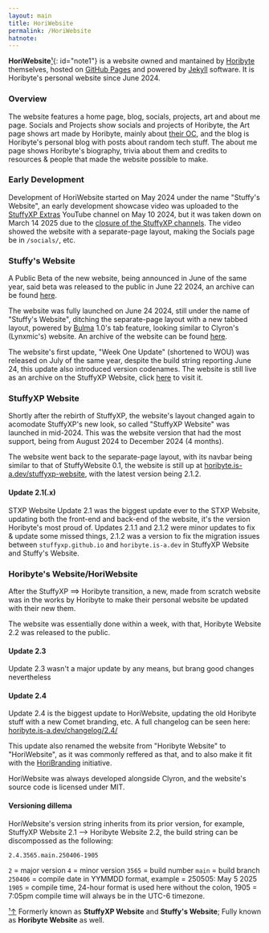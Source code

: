 ```yaml
---
layout: main
title: HoriWebsite
permalink: /HoriWebsite
hatnote:
---
```


**HoriWebsite**[&sup1;](#notec1){: id="note1"} is a website owned and mantained by [Horibyte](Horibyte) themselves, hosted on [GitHub Pages](https://pages.github.com) and powered by [Jekyll](https://jekyllrb.com) software. It is Horibyte's personal website since June 2024.

### Overview

The website features a home page, blog, socials, projects, art and about me page. Socials and Projects show socials and projects of Horibyte, the Art page shows art made by Horibyte, mainly about [their OC](Comet), and the blog is Horibyte's personal blog with posts about random tech stuff. The about me page shows Horibyte's biography, trivia about them and credits to resources & people that made the website possible to make.

### Early Development

Development of HoriWebsite started on May 2024 under the name "Stuffy's Website", an early development showcase video was uploaded to the [StuffyXP Extras](StuffyXP_Extras) YouTube channel on May 10 2024, but it was taken down on March 14 2025 due to the [closure of the StuffyXP channels](StuffyXP#Closure). The video showed the website with a separate-page layout, making the Socials page be in `/socials/`, etc.

### Stuffy's Website

A Public Beta of the new website, being announced in June of the same year, said beta was released to the public in June 22 2024, an archive can be found [here](https://web.archive.org/web/20240622170614/https://stuffyxp.github.io/).

The website was fully launched on June 24 2024, still under the name of "Stuffy's Website", ditching the separate-page layout with a new tabbed layout, powered by [Bulma](https://bulma.io) 1.0's tab feature, looking similar to Clyron's (Lynxmic's) website. An archive of the website can be found [here](https://web.archive.org/web/20240624005112/https://stuffyxp.github.io/).

The website's first update, "Week One Update" (shortened to WOU) was released on July of the same year, despite the build string reporting June 24, this update also introduced version codenames.
The website is still live as an archive on the StuffyXP Website, click [here](https://horibyte.is-a.dev/stuffyxp-website/stuffywebsitewou) to visit it.

### StuffyXP Website

Shortly after the rebirth of StuffyXP, the website's layout changed again to acomodate StuffyXP's new look, so called "StuffyXP Website" was launched in mid-2024. This was the website version that had the most support, being from August 2024 to December 2024 (4 months).

The website went back to the separate-page layout, with its navbar being similar to that of StuffyWebsite 0.1, the website is still up at [horibyte.is-a.dev/stuffyxp-website](https://horibyte.is-a.dev/stuffyxp-website/), with the latest version being 2.1.2.

#### Update 2.1(.x)

STXP Website Update 2.1 was the biggest update ever to the STXP Website, updating both the front-end and back-end of the website, it's the version Horibyte's most proud of. Updates 2.1.1 and 2.1.2 were minor updates to fix & update some missed things, 2.1.2 was a version to fix the migration issues between `stuffyxp.github.io` and `horibyte.is-a.dev` in StuffyXP Website and Stuffy's Website.

### Horibyte's Website/HoriWebsite

After the StuffyXP ==> Horibyte transition, a new, made from scratch website was in the works by Horibyte to make their personal website be updated with their new them.

The website was essentially done within a week, with that, Horibyte Website 2.2 was released to the public.

#### Update 2.3

Update 2.3 wasn't a major update by any means, but brang good changes nevertheless

#### Update 2.4

Update 2.4 is the biggest update to HoriWebsite, updating the old Horibyte stuff with a new Comet branding, etc.
A full changelog can be seen here: [horibyte.is-a.dev/changelog/2.4/](https://horibyte.is-a.dev/changelog/2.4/)

This update also renamed the website from "Horibyte Website" to "HoriWebsite", as it was commonly reffered as that, and to also make it fit with the [HoriBranding](HoriX_Branding) initiative.

HoriWebsite was always developed alongside Clyron, and the website's source code is licensed under MIT.

#### Versioning dillema

HoriWebsite's version string inherits from its prior version, for example, StuffyXP Website 2.1 --> Horibyte Website 2.2, the build string can be discompossed as the following:

`2.4.3565.main.250406-1905`

`2` = major version
`4` = minor version
`3565` = build number
`main` = build branch
`250406` = compile date in YYMMDD format, example = 250505: May 5 2025
`1905` = compile time, 24-hour format is used here without the colon, 1905 = 7:05pm
compile time will always be in the UTC-6 timezone.


<p id="note"><a href="#note1" id="notec1">&sup1;<span></span>&uparrow;</a> Formerly known as <b>StuffyXP Website</b> and <b>Stuffy's Website</b>; Fully known as <b>Horibyte Website</b> as well.</p>